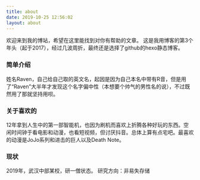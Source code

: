 ```yaml
---
title: about
date: 2019-10-25 12:56:02
layout: about
---
```


欢迎来到我的博站，希望在这里能找到对你有帮助的文章。
这是我用博客的第3个年头（起于2017），经过几波周折，最终还是选择了github的hexo静态博客。

### 简单介绍
姓名Raven，自己给自己取的英文名，起因是因为自己本名中带有R音，但是用了“Raven”大半年才发现这个名字偏中性（本想要个帅气的男性名的说），不过既然用了那就坚持用呗。

### 关于喜欢的
12年拿到人生中的第一部智能机，也因为刷机而喜欢上折腾各种好玩的东西。空闲时间钟于看电影和动漫，也看短视频，但讨厌抖音。总体上算有点宅吧。最喜欢的动漫是JoJo系列和进击的巨人以及Death Note。


### 现状
2019年，武汉中部某校，研一僧状态。
研究方向：非易失存储